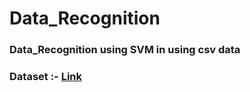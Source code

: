 # Data_Recognition

### Data_Recognition using SVM in using csv data

### Dataset :- <a href="https://github.com/akshayr89/MNSIST_Handwritten_Digit_Recognition-SVM/blob/master/train.csv">Link</a>
